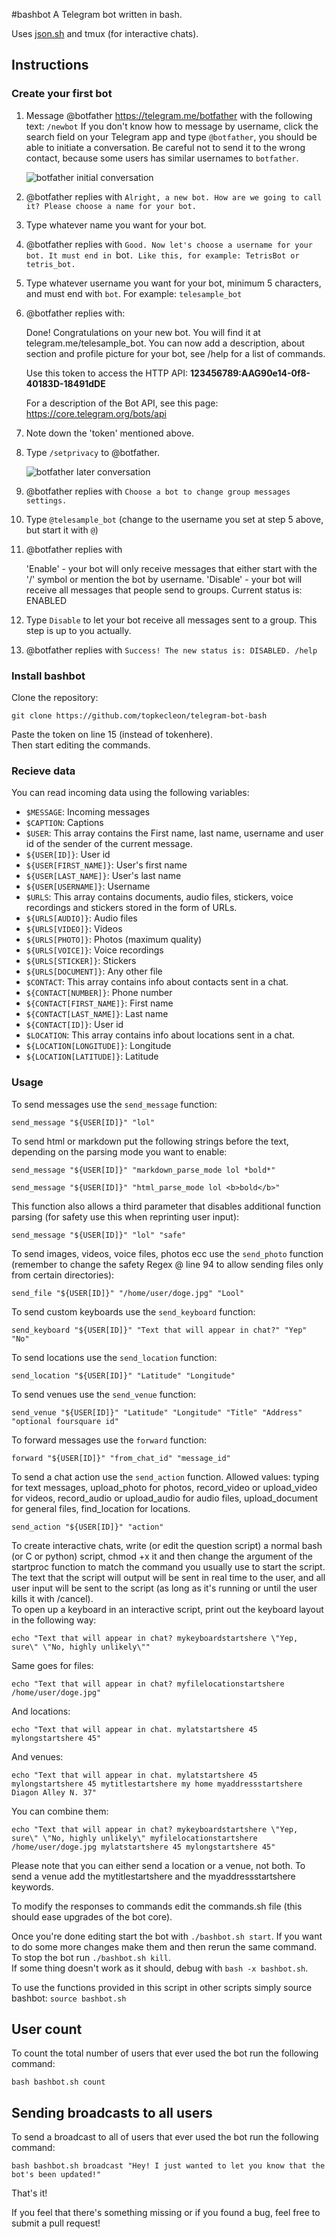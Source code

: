 #bashbot
A Telegram bot written in bash.

Uses [json.sh](https://github.com/dominictarr/JSON.sh) and tmux (for interactive chats).


## Instructions
### Create your first bot

1. Message @botfather https://telegram.me/botfather with the following
text: `/newbot`
   If you don't know how to message by username, click the search
field on your Telegram app and type `@botfather`, you should be able
to initiate a conversation. Be careful not to send it to the wrong
contact, because some users has similar usernames to `botfather`.

   ![botfather initial conversation](http://i.imgur.com/aI26ixR.png)

2. @botfather replies with `Alright, a new bot. How are we going to
call it? Please choose a name for your bot.`

3. Type whatever name you want for your bot.

4. @botfather replies with `Good. Now let's choose a username for your
bot. It must end in `bot`. Like this, for example: TetrisBot or
tetris_bot.`

5. Type whatever username you want for your bot, minimum 5 characters,
and must end with `bot`. For example: `telesample_bot`

6. @botfather replies with:

    Done! Congratulations on your new bot. You will find it at
telegram.me/telesample_bot. You can now add a description, about
section and profile picture for your bot, see /help for a list of
commands.

    Use this token to access the HTTP API:
    <b>123456789:AAG90e14-0f8-40183D-18491dDE</b>

    For a description of the Bot API, see this page:
https://core.telegram.org/bots/api

7. Note down the 'token' mentioned above.

8. Type `/setprivacy` to @botfather.

   ![botfather later conversation](http://i.imgur.com/tWDVvh4.png)

9. @botfather replies with `Choose a bot to change group messages settings.`

10. Type `@telesample_bot` (change to the username you set at step 5
above, but start it with `@`)

11. @botfather replies with

    'Enable' - your bot will only receive messages that either start
with the '/' symbol or mention the bot by username.
    'Disable' - your bot will receive all messages that people send to groups.
    Current status is: ENABLED

12. Type `Disable` to let your bot receive all messages sent to a
group. This step is up to you actually.

13. @botfather replies with `Success! The new status is: DISABLED. /help`

### Install bashbot  
Clone the repository:  
```
git clone https://github.com/topkecleon/telegram-bot-bash
```

Paste the token on line 15 (instead of tokenhere).  
Then start editing the commands.  
  
### Recieve data  
You can read incoming data using the following variables:  

* ```$MESSAGE```: Incoming messages  
* ```$CAPTION```: Captions  
* ```$USER```: This array contains the First name, last name, username and user id of the sender of the current message.
 * ```${USER[ID]}```: User id  
 * ```${USER[FIRST_NAME]}```: User's first name  
 * ```${USER[LAST_NAME]}```: User's last name  
 * ```${USER[USERNAME]}```: Username  
* ```$URLS```: This array contains documents, audio files, stickers, voice recordings and stickers stored in the form of URLs.
 * ```${URLS[AUDIO]}```: Audio files  
 * ```${URLS[VIDEO]}```: Videos  
 * ```${URLS[PHOTO]}```: Photos (maximum quality)  
 * ```${URLS[VOICE]}```: Voice recordings  
 * ```${URLS[STICKER]}```: Stickers  
 * ```${URLS[DOCUMENT]}```: Any other file  
* ```$CONTACT```: This array contains info about contacts sent in a chat.
 * ```${CONTACT[NUMBER]}```: Phone number  
 * ```${CONTACT[FIRST_NAME]}```: First name  
 * ```${CONTACT[LAST_NAME]}```: Last name  
 * ```${CONTACT[ID]}```: User id  
* ```$LOCATION```: This array contains info about locations sent in a chat.
 * ```${LOCATION[LONGITUDE]}```: Longitude  
 * ```${LOCATION[LATITUDE]}```: Latitude  

### Usage  
To send messages use the ```send_message``` function:  
```
send_message "${USER[ID]}" "lol" 
```   
To send html or markdown put the following strings before the text, depending on the parsing mode you want to enable:  
```
send_message "${USER[ID]}" "markdown_parse_mode lol *bold*" 
```   
```
send_message "${USER[ID]}" "html_parse_mode lol <b>bold</b>" 
```   
This function also allows a third parameter that disables additional function parsing (for safety use this when reprinting user input):  
```
send_message "${USER[ID]}" "lol" "safe"
```   
To send images, videos, voice files, photos ecc use the ```send_photo``` function (remember to change the safety Regex @ line 94 to allow sending files only from certain directories):    
```
send_file "${USER[ID]}" "/home/user/doge.jpg" "Lool"
```
To send custom keyboards use the ```send_keyboard``` function:  
```
send_keyboard "${USER[ID]}" "Text that will appear in chat?" "Yep" "No"
```  
To send locations use the ```send_location``` function:  
```
send_location "${USER[ID]}" "Latitude" "Longitude"
```  
To send venues use the ```send_venue``` function:  
```
send_venue "${USER[ID]}" "Latitude" "Longitude" "Title" "Address" "optional foursquare id"
```  
To forward messages use the ```forward``` function:  
```
forward "${USER[ID]}" "from_chat_id" "message_id"
```  
To send a chat action use the ```send_action``` function.
Allowed values: typing for text messages, upload_photo for photos, record_video or upload_video for videos, record_audio or upload_audio for audio files, upload_document for general files, find_location for locations.  
```
send_action "${USER[ID]}" "action"
```   

To create interactive chats, write (or edit the question script) a normal bash (or C or python) script, chmod +x it and then change the argument of the startproc function to match the command you usually use to start the script.  
The text that the script will output will be sent in real time to the user, and all user input will be sent to the script (as long as it's running or until the user kills it with /cancel).   
To open up a keyboard in an interactive script, print out the keyboard layout in the following way:  
```
echo "Text that will appear in chat? mykeyboardstartshere \"Yep, sure\" \"No, highly unlikely\""
```  
Same goes for files:
```
echo "Text that will appear in chat? myfilelocationstartshere /home/user/doge.jpg"
```  
And locations:  
```
echo "Text that will appear in chat. mylatstartshere 45 mylongstartshere 45"
```  
And venues:  
```
echo "Text that will appear in chat. mylatstartshere 45 mylongstartshere 45 mytitlestartshere my home myaddressstartshere Diagon Alley N. 37"
```  
You can combine them:
```
echo "Text that will appear in chat? mykeyboardstartshere \"Yep, sure\" \"No, highly unlikely\" myfilelocationstartshere /home/user/doge.jpg mylatstartshere 45 mylongstartshere 45"
```  
Please note that you can either send a location or a venue, not both. To send a venue add the mytitlestartshere and the myaddressstartshere keywords.  

To modify the responses to commands edit the commands.sh file (this should ease upgrades of the bot core).  

Once you're done editing start the bot with ```./bashbot.sh start```. If you want to do some more changes make them and then rerun the same command.  
To stop the bot run ```./bashbot.sh kill```.  
If some thing doesn't work as it should, debug with ```bash -x bashbot.sh```.  

To use the functions provided in this script in other scripts simply source bashbot: ```source bashbot.sh```  


## User count  
To count the total number of users that ever used the bot run the following command:   
```
bash bashbot.sh count
```  


## Sending broadcasts to all users  
To send a broadcast to all of users that ever used the bot run the following command:   
```
bash bashbot.sh broadcast "Hey! I just wanted to let you know that the bot's been updated!"
```  




That's it!

If you feel that there's something missing or if you found a bug, feel free to submit a pull request!
